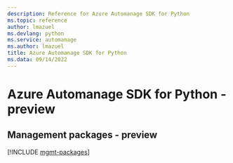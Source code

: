 ```yaml
---
description: Reference for Azure Automanage SDK for Python
ms.topic: reference
author: lmazuel
ms.devlang: python
ms.service: automanage
ms.author: lmazuel
title: Azure Automanage SDK for Python
ms.data: 09/14/2022
---
```

# Azure Automanage SDK for Python - preview

## Management packages - preview
[!INCLUDE [mgmt-packages](automanage-mgmt-index.md)]